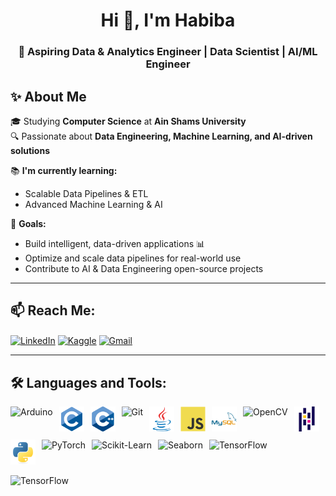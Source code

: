 <h1 align="center">Hi 👋, I'm Habiba</h1>
<h3 align="center">🚀 Aspiring Data & Analytics Engineer | Data Scientist | AI/ML Engineer</h3>

## ✨ About Me  

🎓 Studying **Computer Science** at **Ain Shams University**  
🔍 Passionate about **Data Engineering, Machine Learning, and AI-driven solutions**  

📚 **I'm currently learning:**  
- Scalable Data Pipelines & ETL 
- Advanced Machine Learning & AI    

🎯 **Goals:**  
- Build intelligent, data-driven applications 📊  
- Optimize and scale data pipelines for real-world use  
- Contribute to AI & Data Engineering open-source projects  

---

## 📫 Reach Me:  
<p align="left">
<a href="https://www.linkedin.com/in/habiba-alaa17/" target="blank">
<img align="center" src="https://raw.githubusercontent.com/rahuldkjain/github-profile-readme-generator/master/src/images/icons/Social/linked-in-alt.svg" alt="LinkedIn" height="30" width="40" /></a>
<a href="https://www.kaggle.com/habibaalaa17" target="blank">
<img align="center" src="https://raw.githubusercontent.com/rahuldkjain/github-profile-readme-generator/master/src/images/icons/Social/kaggle.svg" alt="Kaggle" height="30" width="40" /></a>
<a href="mailto:habibaalaaeldin17@gmail.com" target="blank">
<img align="center" src="https://upload.wikimedia.org/wikipedia/commons/4/4e/Gmail_Icon.png" alt="Gmail" height="30" width="40" /></a>
</p>

---

## 🛠 Languages and Tools:  
<p align="left" style="display: flex; flex-wrap: wrap; gap: 10px;">
  <a href="https://www.arduino.cc/" target="_blank" style="text-decoration: none; border: none; outline: none;"> 
    <img src="https://cdn.worldvectorlogo.com/logos/arduino-1.svg" alt="Arduino" width="40" height="40"/> 
  </a>  
  <a href="https://www.cprogramming.com/" target="_blank" style="text-decoration: none; border: none; outline: none;"> 
    <img src="https://raw.githubusercontent.com/devicons/devicon/master/icons/c/c-original.svg" alt="C" width="40" height="40"/> 
  </a>  
  <a href="https://www.w3schools.com/cpp/" target="_blank" style="text-decoration: none; border: none; outline: none;"> 
    <img src="https://raw.githubusercontent.com/devicons/devicon/master/icons/cplusplus/cplusplus-original.svg" alt="C++" width="40" height="40"/> 
  </a>  
  <a href="https://git-scm.com/" target="_blank" style="text-decoration: none; border: none; outline: none;"> 
    <img src="https://www.vectorlogo.zone/logos/git-scm/git-scm-icon.svg" alt="Git" width="40" height="40"/> 
  </a>  
  <a href="https://www.java.com" target="_blank" style="text-decoration: none; border: none; outline: none;"> 
    <img src="https://raw.githubusercontent.com/devicons/devicon/master/icons/java/java-original.svg" alt="Java" width="40" height="40"/> 
  </a>  
  <a href="https://developer.mozilla.org/en-US/docs/Web/JavaScript" target="_blank" style="text-decoration: none; border: none; outline: none;"> 
    <img src="https://raw.githubusercontent.com/devicons/devicon/master/icons/javascript/javascript-original.svg" alt="JavaScript" width="40" height="40"/> 
  </a>  
  <a href="https://www.mysql.com/" target="_blank" style="text-decoration: none; border: none; outline: none;"> 
    <img src="https://raw.githubusercontent.com/devicons/devicon/master/icons/mysql/mysql-original-wordmark.svg" alt="MySQL" width="40" height="40"/> 
  </a>  
  <a href="https://opencv.org/" target="_blank" style="text-decoration: none; border: none; outline: none;"> 
    <img src="https://www.vectorlogo.zone/logos/opencv/opencv-icon.svg" alt="OpenCV" width="40" height="40"/> 
  </a>  
  <a href="https://pandas.pydata.org/" target="_blank" style="text-decoration: none; border: none; outline: none;"> 
    <img src="https://raw.githubusercontent.com/devicons/devicon/2ae2a900d2f041da66e950e4d48052658d850630/icons/pandas/pandas-original.svg" alt="Pandas" width="40" height="40"/> 
  </a>  
  <a href="https://www.python.org" target="_blank" style="text-decoration: none; border: none; outline: none;"> 
    <img src="https://raw.githubusercontent.com/devicons/devicon/master/icons/python/python-original.svg" alt="Python" width="40" height="40"/> 
  </a>  
  <a href="https://pytorch.org/" target="_blank" style="text-decoration: none; border: none; outline: none;"> 
    <img src="https://www.vectorlogo.zone/logos/pytorch/pytorch-icon.svg" alt="PyTorch" width="40" height="40"/> 
  </a>  
  <a href="https://scikit-learn.org/" target="_blank" style="text-decoration: none; border: none; outline: none;"> 
    <img src="https://upload.wikimedia.org/wikipedia/commons/0/05/Scikit_learn_logo_small.svg" alt="Scikit-Learn" width="40" height="40"/> 
  </a>  
  <a href="https://seaborn.pydata.org/" target="_blank" style="text-decoration: none; border: none; outline: none;"> 
    <img src="https://seaborn.pydata.org/_images/logo-mark-lightbg.svg" alt="Seaborn" width="40" height="40"/> 
  </a>  
  <a href="https://www.tensorflow.org" target="_blank" style="text-decoration: none; border: none; outline: none;"> 
    <img src="https://www.vectorlogo.zone/logos/tensorflow/tensorflow-icon.svg" alt="TensorFlow" width="40" height="40"/> 
  </a>  
</p>
<a href="https://www.tensorflow.org" target="_blank" style="text-decoration: none; border: none;"> 
  <img src="https://www.vectorlogo.zone/logos/tensorflow/tensorflow-icon.svg" alt="TensorFlow" width="40" height="40"/> 
</a>  
</p>

